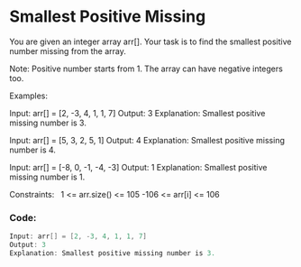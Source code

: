 # Smallest Positive Missing

You are given an integer array arr[]. Your task is to find the smallest positive number missing from the array.

Note: Positive number starts from 1. The array can have negative integers too.

Examples:

Input: arr[] = [2, -3, 4, 1, 1, 7]
Output: 3
Explanation: Smallest positive missing number is 3.

Input: arr[] = [5, 3, 2, 5, 1]
Output: 4
Explanation: Smallest positive missing number is 4.

Input: arr[] = [-8, 0, -1, -4, -3]
Output: 1
Explanation: Smallest positive missing number is 1.

Constraints:  
1 <= arr.size() <= 105
-106 <= arr[i] <= 106

### Code:
```java
Input: arr[] = [2, -3, 4, 1, 1, 7]
Output: 3
Explanation: Smallest positive missing number is 3.

```